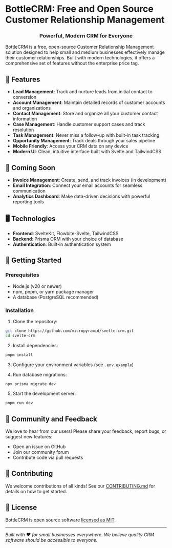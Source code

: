 # BottleCRM: Free and Open Source Customer Relationship Management

<div align="center">
  <h3>Powerful, Modern CRM for Everyone</h3>
</div>

BottleCRM is a free, open-source Customer Relationship Management solution designed to help small and medium businesses effectively manage their customer relationships. Built with modern technologies, it offers a comprehensive set of features without the enterprise price tag.

## 🚀 Features

- **Lead Management**: Track and nurture leads from initial contact to conversion
- **Account Management**: Maintain detailed records of customer accounts and organizations
- **Contact Management**: Store and organize all your customer contact information
- **Case Management**: Handle customer support cases and track resolution
- **Task Management**: Never miss a follow-up with built-in task tracking
- **Opportunity Management**: Track deals through your sales pipeline
- **Mobile Friendly**: Access your CRM data on any device
- **Modern UI**: Clean, intuitive interface built with Svelte and TailwindCSS

## 🔮 Coming Soon

- **Invoice Management**: Create, send, and track invoices (in development)
- **Email Integration**: Connect your email accounts for seamless communication
- **Analytics Dashboard**: Make data-driven decisions with powerful reporting tools

## 🖥️ Technologies

- **Frontend**: SvelteKit, Flowbite-Svelte, TailwindCSS
- **Backend**: Prisma ORM with your choice of database
- **Authentication**: Built-in authentication system

## 🚀 Getting Started

### Prerequisites

- Node.js (v20 or newer)
- npm, pnpm, or yarn package manager
- A database (PostgreSQL recommended)

### Installation

1. Clone the repository:
```bash
git clone https://github.com/micropyramid/svelte-crm.git
cd svelte-crm
```

2. Install dependencies:
```bash
pnpm install
```

3. Configure your environment variables (see `.env.example`)

4. Run database migrations:
```bash
npx prisma migrate dev
```

5. Start the development server:
```bash
pnpm run dev
```

## 💬 Community and Feedback

We love to hear from our users! Please share your feedback, report bugs, or suggest new features:

- Open an issue on GitHub
- Join our community forum
- Contribute code via pull requests

## 🤝 Contributing

We welcome contributions of all kinds! See our [CONTRIBUTING.md](CONTRIBUTING.md) for details on how to get started.

## 📄 License

BottleCRM is open source software [licensed as MIT](LICENSE).

---

*Built with ❤️ for small businesses everywhere. We believe quality CRM software should be accessible to everyone.*
